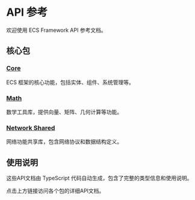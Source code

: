 # API 参考

欢迎使用 ECS Framework API 参考文档。

## 核心包

### [Core](/api/core/)
ECS 框架的核心功能，包括实体、组件、系统管理等。

### [Math](/api/math/)  
数学工具库，提供向量、矩阵、几何计算等功能。

### [Network Shared](/api/network-shared/)
网络功能共享库，包含网络协议和数据结构定义。

## 使用说明

这些API文档由 TypeScript 代码自动生成，包含了完整的类型信息和使用说明。

点击上方链接访问各个包的详细API文档。